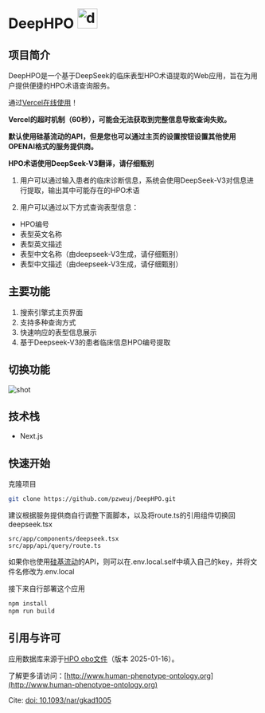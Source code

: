 # DeepHPO <img src="src/app/favicon.ico" alt="deephpo" width="40" height="40">

## 项目简介
DeepHPO是一个基于DeepSeek的临床表型HPO术语提取的Web应用，旨在为用户提供便捷的HPO术语查询服务。

通过[Vercel在线使用](https://deephpo.vercel.app/)！ 

**Vercel的超时机制（60秒），可能会无法获取到完整信息导致查询失败。**

**默认使用硅基流动的API，但是您也可以通过主页的设置按钮设置其他使用OPENAI格式的服务提供商。**

**HPO术语使用DeepSeek-V3翻译，请仔细甄别**

1. 用户可以通过输入患者的临床诊断信息，系统会使用DeepSeek-V3对信息进行提取，输出其中可能存在的HPO术语

2. 用户可以通过以下方式查询表型信息：
- HPO编号
- 表型英文名称
- 表型英文描述
- 表型中文名称（由deepseek-V3生成，请仔细甄别）
- 表型中文描述（由deepseek-V3生成，请仔细甄别）

## 主要功能
1. 搜索引擎式主页界面
2. 支持多种查询方式
3. 快速响应的表型信息展示
4. 基于Deepseek-V3的患者临床信息HPO编号提取

## 切换功能

![shot](shot.png)


## 技术栈
- Next.js

## 快速开始

克隆项目

```bash
git clone https://github.com/pzweuj/DeepHPO.git
```

建议根据服务提供商自行调整下面脚本，以及将route.ts的引用组件切换回deepseek.tsx

```
src/app/components/deepseek.tsx
src/app/api/query/route.ts
```

如果你也使用[硅基流动](https://cloud.siliconflow.cn/i/mHQgxhJC)的API，则可以在.env.local.self中填入自己的key，并将文件名修改为.env.local

接下来自行部署这个应用

```bash
npm install
npm run build
```

## 引用与许可

应用数据库来源于[HPO obo文件](http://purl.obolibrary.org/obo/hp.obo)（版本 2025-01-16）。

了解更多请访问：[http://www.human-phenotype-ontology.org](http://www.human-phenotype-ontology.org)

Cite: [doi: 10.1093/nar/gkad1005](https://pmc.ncbi.nlm.nih.gov/articles/PMC10767975/)

